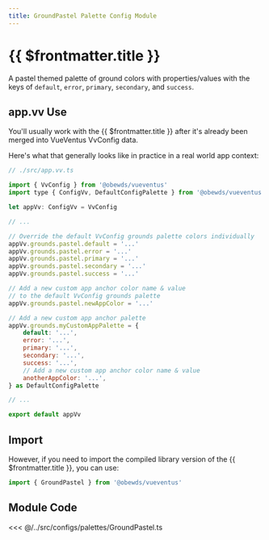 ```yaml
---
title: GroundPastel Palette Config Module
---
```


<script setup>
    import DocsPackageVersion from '../../../src/views/compos/DocsPackageVersion.vue'
</script>





# {{ $frontmatter.title }}

A pastel themed palette of ground colors with properties/values with the keys of `default`, `error`, `primary`, `secondary`, and `success`.








## app.vv Use

You'll usually work with the {{ $frontmatter.title }} after it's already been merged into VueVentus VvConfig data.

Here's what that generally looks like in practice in a real world app context:

```javascript
// ./src/app.vv.ts

import { VvConfig } from '@obewds/vueventus'
import type { ConfigVv, DefaultConfigPalette } from '@obewds/vueventus'

let appVv: ConfigVv = VvConfig

// ...

// Override the default VvConfig grounds palette colors individually
appVv.grounds.pastel.default = '...'
appVv.grounds.pastel.error = '...'
appVv.grounds.pastel.primary = '...'
appVv.grounds.pastel.secondary = '...'
appVv.grounds.pastel.success = '...'

// Add a new custom app anchor color name & value
// to the default VvConfig grounds palette
appVv.grounds.pastel.newAppColor = '...'

// Add a new custom app anchor palette
appVv.grounds.myCustomAppPalette = {
    default: '...',
    error: '...',
    primary: '...',
    secondary: '...',
    success: '...',
    // Add a new custom app anchor color name & value
    anotherAppColor: '...',
} as DefaultConfigPalette

// ...

export default appVv
```








## Import

However, if you need to import the compiled library version of the {{ $frontmatter.title }}, you can use:

```javascript
import { GroundPastel } from '@obewds/vueventus'
```













## Module Code

<<< @/../src/configs/palettes/GroundPastel.ts






<DocsPackageVersion/>


